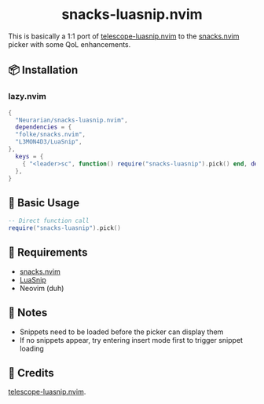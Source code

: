 <div align="center">

# snacks-luasnip.nvim

</div>

This is basically a 1:1 port of [telescope-luasnip.nvim](https://github.com/benfowler/telescope-luasnip.nvim) to the [snacks.nvim](https://github.com/folke/snacks.nvim) picker with some QoL enhancements.

## 📦 Installation

### lazy.nvim

```lua
{
  "Neurarian/snacks-luasnip.nvim",
  dependencies = {
  "folke/snacks.nvim",
  "L3MON4D3/LuaSnip",
},
  keys = {
    { "<leader>sc", function() require("snacks-luasnip").pick() end, desc = "Search Code Snippets" },
  },
}
```

## 🚀 Basic Usage

```lua
-- Direct function call
require("snacks-luasnip").pick()
```

## 🔧 Requirements

- [snacks.nvim](https://github.com/folke/snacks.nvim)
- [LuaSnip](https://github.com/L3MON4D3/LuaSnip)
- Neovim (duh)

## 📝 Notes

- Snippets need to be loaded before the picker can display them
- If no snippets appear, try entering insert mode first to trigger snippet loading

## 🙏 Credits

[telescope-luasnip.nvim](https://github.com/benfowler/telescope-luasnip.nvim).
